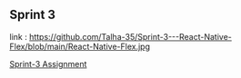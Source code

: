 ## Sprint 3

link : https://github.com/Talha-35/Sprint-3---React-Native-Flex/blob/main/React-Native-Flex.jpg

  [Sprint-3 Assignment](https://github.com/clarusway/clarusway-full-stack-6-20/blob/master/sprint-evaluation/sprint/sprint3/assignment.pdf)

